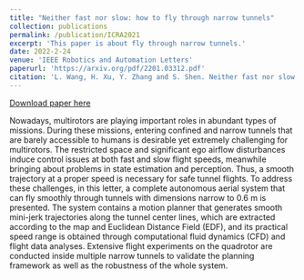 ```yaml
---
title: "Neither fast nor slow: how to fly through narrow tunnels"
collection: publications
permalink: /publication/ICRA2021
excerpt: 'This paper is about fly through narrow tunnels.'
date: 2022-2-24
venue: 'IEEE Robotics and Automation Letters'
paperurl: 'https://arxiv.org/pdf/2201.03312.pdf'
citation: 'L. Wang, H. Xu, Y. Zhang and S. Shen. Neither fast nor slow: how to fly through narrow tunnels. IEEE Robotics and Automation Letters, February 2022. To appear.'
---
```


[Download paper here](https://arxiv.org/abs/2201.03312) 

Nowadays, multirotors are playing important roles in abundant types of missions. During these missions, entering confined and narrow tunnels that are barely accessible to humans is desirable yet extremely challenging for multirotors. The restricted space and significant ego airflow disturbances induce control issues at both fast and slow flight speeds, meanwhile bringing about problems in state estimation and perception. Thus, a smooth trajectory at a proper speed is necessary for safe tunnel flights. To address these challenges, in this letter, a complete autonomous aerial system that can fly smoothly through tunnels with dimensions narrow to 0.6 m is presented. The system contains a motion planner that generates smooth mini-jerk trajectories along the tunnel center lines, which are extracted according to the map and Euclidean Distance Field (EDF), and its practical speed range is obtained through computational fluid dynamics (CFD) and flight data analyses. Extensive flight experiments on the quadrotor are conducted inside multiple narrow tunnels to validate the planning framework as well as the robustness of the whole system.
